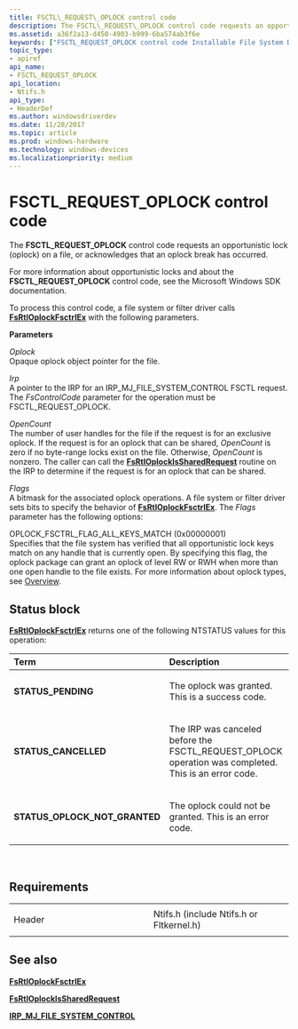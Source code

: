 ```yaml
---
title: FSCTL\_REQUEST\_OPLOCK control code
description: The FSCTL\_REQUEST\_OPLOCK control code requests an opportunistic lock (oplock) on a file, or acknowledges that an oplock break has occurred.
ms.assetid: a36f2a13-d450-4903-b999-6ba574ab3f6e
keywords: ["FSCTL_REQUEST_OPLOCK control code Installable File System Drivers"]
topic_type:
- apiref
api_name:
- FSCTL_REQUEST_OPLOCK
api_location:
- Ntifs.h
api_type:
- HeaderDef
ms.author: windowsdriverdev
ms.date: 11/28/2017
ms.topic: article
ms.prod: windows-hardware
ms.technology: windows-devices
ms.localizationpriority: medium
---
```


# FSCTL\_REQUEST\_OPLOCK control code


The **FSCTL\_REQUEST\_OPLOCK** control code requests an opportunistic lock (oplock) on a file, or acknowledges that an oplock break has occurred.

For more information about opportunistic locks and about the **FSCTL\_REQUEST\_OPLOCK** control code, see the Microsoft Windows SDK documentation.

To process this control code, a file system or filter driver calls [**FsRtlOplockFsctrlEx**](https://msdn.microsoft.com/library/windows/hardware/ff547113) with the following parameters.

**Parameters**

<a href="" id="oplock"></a>*Oplock*  
Opaque oplock object pointer for the file.

<a href="" id="irp"></a>*Irp*  
A pointer to the IRP for an IRP\_MJ\_FILE\_SYSTEM\_CONTROL FSCTL request. The *FsControlCode* parameter for the operation must be FSCTL\_REQUEST\_OPLOCK.

<a href="" id="opencount"></a>*OpenCount*  
The number of user handles for the file if the request is for an exclusive oplock. If the request is for an oplock that can be shared, *OpenCount* is zero if no byte-range locks exist on the file. Otherwise, *OpenCount* is nonzero. The caller can call the [**FsRtlOplockIsSharedRequest**](https://msdn.microsoft.com/library/windows/hardware/ff547128) routine on the IRP to determine if the request is for an oplock that can be shared.

<a href="" id="flags"></a>*Flags*  
A bitmask for the associated oplock operations. A file system or filter driver sets bits to specify the behavior of [**FsRtlOplockFsctrlEx**](https://msdn.microsoft.com/library/windows/hardware/ff547113). The *Flags* parameter has the following options:

<a href="" id="oplock-fsctrl-flag-all-keys-match--0x00000001-"></a>OPLOCK\_FSCTRL\_FLAG\_ALL\_KEYS\_MATCH (0x00000001)  
Specifies that the file system has verified that all opportunistic lock keys match on any handle that is currently open. By specifying this flag, the oplock package can grant an oplock of level RW or RWH when more than one open handle to the file exists. For more information about oplock types, see [Overview](https://msdn.microsoft.com/library/windows/hardware/ff551011).

Status block
------------

[**FsRtlOplockFsctrlEx**](https://msdn.microsoft.com/library/windows/hardware/ff547113) returns one of the following NTSTATUS values for this operation:

<table>
<colgroup>
<col width="50%" />
<col width="50%" />
</colgroup>
<thead>
<tr class="header">
<th align="left">Term</th>
<th align="left">Description</th>
</tr>
</thead>
<tbody>
<tr class="odd">
<td align="left"><p><strong>STATUS_PENDING</strong></p></td>
<td align="left"><p>The oplock was granted. This is a success code.</p></td>
</tr>
<tr class="even">
<td align="left"><p><strong>STATUS_CANCELLED</strong></p></td>
<td align="left"><p>The IRP was canceled before the FSCTL_REQUEST_OPLOCK operation was completed. This is an error code.</p></td>
</tr>
<tr class="odd">
<td align="left"><p><strong>STATUS_OPLOCK_NOT_GRANTED</strong></p></td>
<td align="left"><p>The oplock could not be granted. This is an error code.</p></td>
</tr>
</tbody>
</table>

 

Requirements
------------

<table>
<colgroup>
<col width="50%" />
<col width="50%" />
</colgroup>
<tbody>
<tr class="odd">
<td align="left"><p>Header</p></td>
<td align="left">Ntifs.h (include Ntifs.h or Fltkernel.h)</td>
</tr>
</tbody>
</table>

## See also


[**FsRtlOplockFsctrlEx**](https://msdn.microsoft.com/library/windows/hardware/ff547113)

[**FsRtlOplockIsSharedRequest**](https://msdn.microsoft.com/library/windows/hardware/ff547128)

[**IRP\_MJ\_FILE\_SYSTEM\_CONTROL**](irp-mj-file-system-control.md)

 

 






